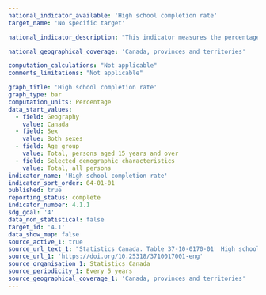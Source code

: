 ```yaml
---
national_indicator_available: 'High school completion rate'
target_name: 'No specific target'

national_indicator_description: "This indicator measures the percentage of persons who have completed a high school diploma or equivalency certificate."

national_geographical_coverage: 'Canada, provinces and territories'

computation_calculations: "Not applicable"
comments_limitations: "Not applicable"

graph_title: 'High school completion rate'
graph_type: bar
computation_units: Percentage
data_start_values:
  - field: Geography
    value: Canada
  - field: Sex
    value: Both sexes
  - field: Age group
    value: Total, persons aged 15 years and over
  - field: Selected demographic characteristics
    value: Total, all persons
indicator_name: 'High school completion rate'
indicator_sort_order: 04-01-01
published: true
reporting_status: complete
indicator_number: 4.1.1
sdg_goal: '4'
data_non_statistical: false
target_id: '4.1'
data_show_map: false
source_active_1: true
source_url_text_1: "Statistics Canada. Table 37-10-0170-01  High school completion rate by sex, age group and selected demographic characteristics"
source_url_1: 'https://doi.org/10.25318/3710017001-eng'
source_organisation_1: Statistics Canada
source_periodicity_1: Every 5 years 
source_geographical_coverage_1: 'Canada, provinces and territories'
---
```

